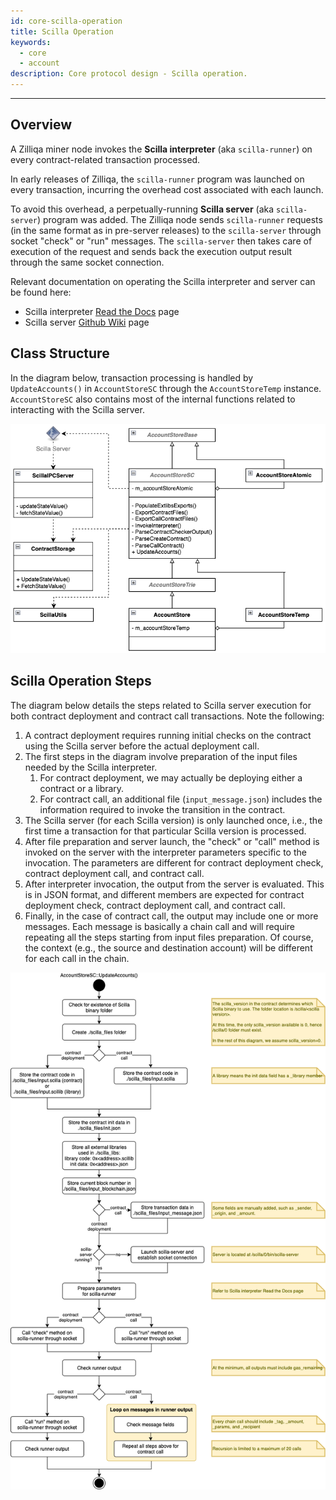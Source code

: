 ```yaml
---
id: core-scilla-operation
title: Scilla Operation
keywords:
  - core
  - account
description: Core protocol design - Scilla operation.
---
```


---

## Overview

A Zilliqa miner node invokes the **Scilla interpreter** (aka `scilla-runner`) on every contract-related transaction processed.

In early releases of Zilliqa, the `scilla-runner` program was launched on every transaction, incurring the overhead cost associated with each launch.

To avoid this overhead, a perpetually-running **Scilla server** (aka `scilla-server`) program was added. The Zilliqa node sends `scilla-runner` requests (in the same format as in pre-server releases) to the `scilla-server` through socket "check" or "run" messages. The `scilla-server` then takes care of execution of the request and sends back the execution output result through the same socket connection.

Relevant documentation on operating the Scilla interpreter and server can be found here:
- Scilla interpreter [Read the Docs](https://scilla.readthedocs.io/en/latest/interface.html) page
- Scilla server [Github Wiki](https://github.com/Zilliqa/scilla/wiki/Scilla-Server-API) page

## Class Structure

In the diagram below, transaction processing is handled by `UpdateAccounts()` in `AccountStoreSC` through the `AccountStoreTemp` instance. `AccountStoreSC` also contains most of the internal functions related to interacting with the Scilla server.

![image01](../../img/contributors/core/scilla-operation/image01.png)

## Scilla Operation Steps

The diagram below details the steps related to Scilla server execution for both contract deployment and contract call transactions. Note the following:
1. A contract deployment requires running initial checks on the contract using the Scilla server before the actual deployment call.
1. The first steps in the diagram involve preparation of the input files needed by the Scilla interpreter.
   1. For contract deployment, we may actually be deploying either a contract or a library.
   1. For contract call, an additional file (`input_message.json`) includes the information required to invoke the transition in the contract.
1. The Scilla server (for each Scilla version) is only launched once, i.e., the first time a transaction for that particular Scilla version is processed.
1. After file preparation and server launch, the "check" or "call" method is invoked on the server with the interpreter parameters specific to the invocation. The parameters are different for contract deployment check, contract deployment call, and contract call.
1. After interpreter invocation, the output from the server is evaluated. This is in JSON format, and different members are expected for contract deployment check, contract deployment call, and contract call.
1. Finally, in the case of contract call, the output may include one or more messages. Each message is basically a chain call and will require repeating all the steps starting from input files preparation. Of course, the context (e.g., the source and destination account) will be different for each call in the chain.

![image02](../../img/contributors/core/scilla-operation/image02.png)